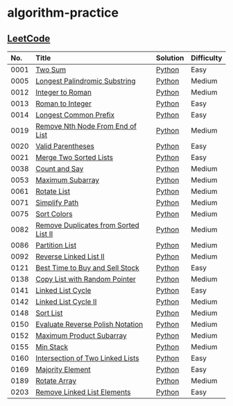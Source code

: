 # algorithm-practice

## [LeetCode](https://leetcode.com/)

| No.  | Title                                                                                                         | Solution                                                                                                   | Difficulty |
| :--- | :------------------------------------------------------------------------------------------------------------ | :--------------------------------------------------------------------------------------------------------- | :--------- |
| 0001 | [Two Sum](https://leetcode.com/problems/two-sum/)                                                             | [Python](./leetcode/python/0001-Two-Sum/TwoSum.py)                                                         | Easy       |
| 0005 | [Longest Palindromic Substring](https://leetcode.com/problems/longest-palindromic-substring/)                 | [Python](./leetcode/python/0005-Longest-Palindromic-Substring/LongestPalindromicSubstring.py)              | Medium     |
| 0012 | [Integer to Roman](https://leetcode.com/problems/integer-to-roman/)                                           | [Python](./leetcode/python/0012-Integer-to-Roman/IntegertoRoman.py)                                        | Medium     |
| 0013 | [Roman to Integer](https://leetcode.com/problems/roman-to-integer/)                                           | [Python](./leetcode/python/0013-Roman-to-Integer/RomantoInteger.py)                                        | Easy       |
| 0014 | [Longest Common Prefix](https://leetcode.com/problems/longest-common-prefix/)                                 | [Python](./leetcode/python/0014-Longest-Common-Prefix/LongestCommonPrefix.py)                              | Easy       |
| 0019 | [Remove Nth Node From End of List](https://leetcode.com/problems/remove-nth-node-from-end-of-list/)           | [Python](./leetcode/python/0019-Remove-Nth-Node-From-End-of-List/RemoveNthNodeFromEndofList.py)            | Medium     |
| 0020 | [Valid Parentheses](https://leetcode.com/problems/valid-parentheses/)                                         | [Python](./leetcode/python/0020-Valid-Parentheses/ValidParentheses.py)                                     | Easy       |
| 0021 | [Merge Two Sorted Lists](https://leetcode.com/problems/merge-two-sorted-lists/)                               | [Python](./leetcode/python/0021-Merge-Two-Sorted-Lists/MergeTwoSortedLists.py)                             | Easy       |
| 0038 | [Count and Say](https://leetcode.com/problems/count-and-say/)                                                 | [Python](./leetcode/python/0038-Count-and-Say/CountandSay.py)                                              | Medium     |
| 0053 | [Maximum Subarray](https://leetcode.com/problems/maximum-subarray/)                                           | [Python](./leetcode/python/0053-Maximum-Subarray/ＭaximumSubarray.py)                                      | Medium     |
| 0061 | [Rotate List](https://leetcode.com/problems/rotate-list/)                                                     | [Python](./leetcode/python/0061-Rotate-List/RotateList.py)                                                 | Medium     |
| 0071 | [Simplify Path](https://leetcode.com/problems/simplify-path/)                                                 | [Python](./leetcode/python/0071-Simplify-Path/SimplifyPath.py)                                             | Medium     |
| 0075 | [Sort Colors](https://leetcode.com/problems/sort-colors/)                                                     | [Python](./leetcode/python/0075-Sort-Colors/SortColors.py)                                                 | Medium     |
| 0082 | [Remove Duplicates from Sorted List II](https://leetcode.com/problems/remove-duplicates-from-sorted-list-ii/) | [Python](./leetcode/python/0082-Remove-Duplicates-from-Sorted-List-II/RemoveDuplicatesfromSortedListII.py) | Medium     |
| 0086 | [Partition List](https://leetcode.com/problems/partition-list/)                                               | [Python](./leetcode/python/0086-Partition-List/PartitionList.py)                                           | Medium     |
| 0092 | [Reverse Linked List II](https://leetcode.com/problems/reverse-linked-list-ii/)                               | [Python](./leetcode/python/0092–Reverse–Linked-List-II/ReverseLinkedListII.py)                             | Medium     |
| 0121 | [Best Time to Buy and Sell Stock](https://leetcode.com/problems/best-time-to-buy-and-sell-stock/)             | [Python](./leetcode/python/0121-Best-Time-to-Buy-and-Sell-Stock/BestTimetoBuyandSellStock.py)              | Easy       |
| 0138 | [Copy List with Random Pointer](https://leetcode.com/problems/copy-list-with-random-pointer/)                 | [Python](./leetcode/python/0138-Copy-List-with-Random-Pointer/CopyListwithRandomPointer.py)                | Medium     |
| 0141 | [Linked List Cycle](https://leetcode.com/problems/linked-list-cycle/)                                         | [Python](./leetcode/python/0141–Linked-List-Cycle/LinkedListCycle.py)                                      | Easy       |
| 0142 | [Linked List Cycle II](https://leetcode.com/problems/linked-list-cycle-ii/)                                   | [Python](./leetcode/python/0142–Linked-List-Cycle-II/LinkedListCycleII.py)                                 | Medium     |
| 0148 | [Sort List](https://leetcode.com/problems/sort-list/)                                                         | [Python](./leetcode/python/0148-Sort-List/SortList.py)                                                     | Medium     |
| 0150 | [Evaluate Reverse Polish Notation](https://leetcode.com/problems/evaluate-reverse-polish-notation/)           | [Python](./leetcode/python/0150-Evaluate-Reverse-Polish-Notation/EvaluateReversePolishNotation.py)         | Medium     |
| 0152 | [Maximum Product Subarray](https://leetcode.com/problems/maximum-product-subarray/)                           | [Python](./leetcode/python/0152-Maximum-Product-Subarray/MaximumProductSubarray.py)                        | Medium     |
| 0155 | [Min Stack](https://leetcode.com/problems/min-stack/)                                                         | [Python](./leetcode/python/0155-Min-Stack/MinStack.py)                                                     | Medium     |
| 0160 | [Intersection of Two Linked Lists](https://leetcode.com/problems/intersection-of-two-linked-lists/)           | [Python](./leetcode/python/0160-Intersection-of-Two-Linked-Lists/IntersectionofTwoLinkedLists.py)          | Easy       |
| 0169 | [Majority Element](https://leetcode.com/problems/majority-element/)                                           | [Python](./leetcode/python/0169-Majority-Element/MajorityElement.py)                                       | Easy       |
| 0189 | [Rotate Array](https://leetcode.com/problems/rotate-array/)                                                   | [Python](./leetcode/python/0189-Rotate-Array/RotateArray.py)                                               | Medium     |
| 0203 | [Remove Linked List Elements](https://leetcode.com/problems/remove-linked-list-elements/)                     | [Python](./leetcode/python/0203-Remove-Linked-List-Elements/RemoveLinkedListElements.py)                   | Easy       |